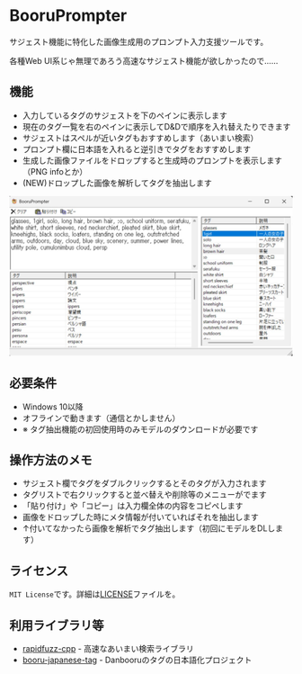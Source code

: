 # BooruPrompter

サジェスト機能に特化した画像生成用のプロンプト入力支援ツールです。

各種Web UI系じゃ無理であろう高速なサジェスト機能が欲しかったので……

## 機能

- 入力しているタグのサジェストを下のペインに表示します
- 現在のタグ一覧を右のペインに表示してD&Dで順序を入れ替えたりできます
- サジェストはスペルが近いタグもおすすめします（あいまい検索）
- プロンプト欄に日本語を入れると逆引きでタグをおすすめします
- 生成した画像ファイルをドロップすると生成時のプロンプトを表示します（PNG infoとか）
- (NEW)ドロップした画像を解析してタグを抽出します

<img src="docs/sample.jpg">


## 必要条件
- Windows 10以降
- オフラインで動きます（通信とかしません）
- ※ タグ抽出機能の初回使用時のみモデルのダウンロードが必要です

## 操作方法のメモ

- サジェスト欄でタグをダブルクリックするとそのタグが入力されます
- タグリストで右クリックすると並べ替えや削除等のメニューがでます
- 「貼り付け」や「コピー」は入力欄全体の内容をコピペします
- 画像をドロップした時にメタ情報が付いていればそれを抽出します
- ↑付いてなかったら画像を解析でタグ抽出します（初回にモデルをDLします）

## ライセンス

`MIT License`です。詳細は[LICENSE](LICENSE)ファイルを。

## 利用ライブラリ等
- [rapidfuzz-cpp](https://github.com/rapidfuzz/rapidfuzz-cpp) - 高速なあいまい検索ライブラリ
- [booru-japanese-tag](https://github.com/boorutan/booru-japanese-tag) - Danbooruのタグの日本語化プロジェクト


